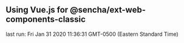 ## Using Vue.js for @sencha/ext-web-components-classic

last run: Fri Jan 31 2020 11:36:31 GMT-0500 (Eastern Standard Time)